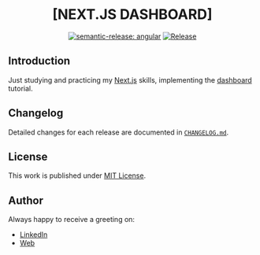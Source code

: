 <div align=center>

# [NEXT.JS DASHBOARD]

[![semantic-release: angular](https://img.shields.io/badge/semantic--release-angular-e10079?logo=semantic-release)](https://github.com/semantic-release/semantic-release)
[![Release](https://github.com/d3p1/nextjs-dashboard/actions/workflows/release.yml/badge.svg)](https://github.com/d3p1/nextjs-dashboard/actions/workflows/release.yml)

</div>

## Introduction

Just studying and practicing my [Next.js](https://nextjs.org/) skills, implementing the [dashboard](https://nextjs.org/learn/dashboard-app) tutorial.

## Changelog

Detailed changes for each release are documented in [`CHANGELOG.md`](./CHANGELOG.md).

## License

This work is published under [MIT License](./LICENSE).

## Author

Always happy to receive a greeting on:

- [LinkedIn](https://www.linkedin.com/in/cristian-marcelo-de-picciotto/)
- [Web](https://d3p1.dev/)
